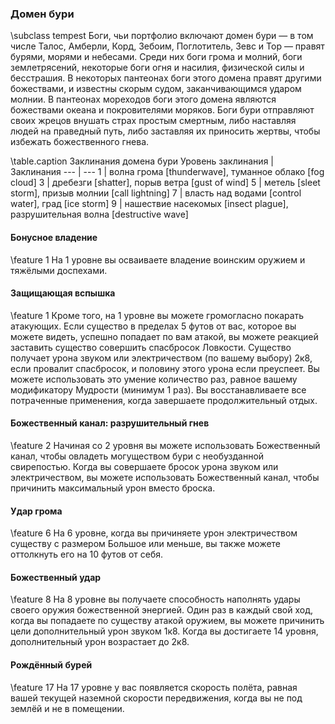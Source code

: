 ### Домен бури
\subclass tempest
Боги, чьи портфолио включают домен бури — в том числе Талос, Амберли, Корд, Зебоим, Поглотитель, Зевс и Тор — правят бурями, морями и небесами. Среди них боги грома и молний, боги землетрясений, некоторые боги огня и насилия, физической силы и бесстрашия. В некоторых пантеонах боги этого домена правят другими божествами, и известны скорым судом, заканчивающимся ударом молнии. В пантеонах мореходов боги этого домена являются божествами океана и покровителями моряков. Боги бури отправляют своих жрецов внушать страх простым смертным, либо наставляя людей на праведный путь, либо заставляя их приносить жертвы, чтобы избежать божественного гнева.

\table.caption Заклинания домена бури
Уровень заклинания | Заклинания
--- | ---
1 | волна грома [thunderwave], туманное облако [fog cloud]
3 | дребезги [shatter], порыв ветра [gust of wind]
5 | метель [sleet storm], призыв молнии [call lightning]
7 | власть над водами [control water], град [ice storm]
9 | нашествие насекомых [insect plague], разрушительная волна [destructive wave]

#### Бонусное владение
\feature 1
На 1 уровне вы осваиваете владение воинским оружием и тяжёлыми доспехами.

#### Защищающая вспышка
\feature 1
Кроме того, на 1 уровне вы можете громогласно покарать атакующих. Если существо в пределах 5 футов от вас, которое вы можете видеть, успешно попадает по вам атакой, вы можете реакцией заставить существо совершить спасбросок Ловкости. Существо получает урона звуком или электричеством (по вашему выбору) 2к8, если провалит спасбросок, и половину этого урона если преуспеет. Вы можете использовать это умение количество раз, равное вашему модификатору Мудрости (минимум 1 раз). Вы восстанавливаете все потраченные применения, когда завершаете продолжительный отдых.

#### Божественный канал: разрушительный гнев
\feature 2
Начиная со 2 уровня вы можете использовать Божественный канал, чтобы овладеть могуществом бури с необузданной свирепостью. Когда вы совершаете бросок урона звуком или электричеством, вы можете использовать Божественный канал, чтобы причинить максимальный урон вместо броска.

#### Удар грома
\feature 6
На 6 уровне, когда вы причиняете урон электричеством существу с размером Большое или меньше, вы также можете оттолкнуть его на 10 футов от себя.

#### Божественный удар
\feature 8
На 8 уровне вы получаете способность наполнять удары своего оружия божественной энергией. Один раз в каждый свой ход, когда вы попадаете по существу атакой оружием, вы можете причинить цели дополнительный урон звуком 1к8. Когда вы достигаете 14 уровня, дополнительный урон возрастает до 2к8.

#### Рождённый бурей
\feature 17
На 17 уровне у вас появляется скорость полёта, равная вашей текущей наземной скорости передвижения, когда вы не под землёй и не в помещении.
